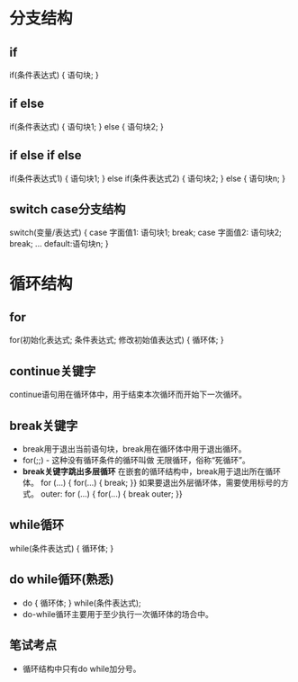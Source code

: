 # 分支结构
## if
if(条件表达式) { 语句块;
}
## if else
if(条件表达式) { 语句块1;
} else { 语句块2;
}
## if  else if  else
if(条件表达式1) { 语句块1; }
else if(条件表达式2) { 语句块2; }
else {
语句块n; }
## switch case分支结构
switch(变量/表达式) {
case 字面值1: 语句块1; break; 
case 字面值2: 语句块2; break; ...
default:语句块n;
}


# 循环结构
## for
for(初始化表达式; 条件表达式; 修改初始值表达式) { 循环体;
}
## continue关键字
continue语句用在循环体中，用于结束本次循环而开始下一次循环。
## break关键字
* break用于退出当前语句块，break用在循环体中用于退出循环。
* for(;;) - 这种没有循环条件的循环叫做 无限循环，俗称“死循环”。
* **break关键字跳出多层循环**
  在嵌套的循环结构中，break用于退出所在循环体。 
  for (...) { 
    for(...) { break; }}
  如果要退出外层循环体，需要使用标号的方式。
  outer: for (...) { for(...) {
    break outer;
    }}
## while循环
while(条件表达式) { 循环体;
}
## do while循环(熟悉)
* do { 循环体;
  } while(条件表达式);
* do-while循环主要用于至少执行一次循环体的场合中。
## 笔试考点
* 循环结构中只有do while加分号。
